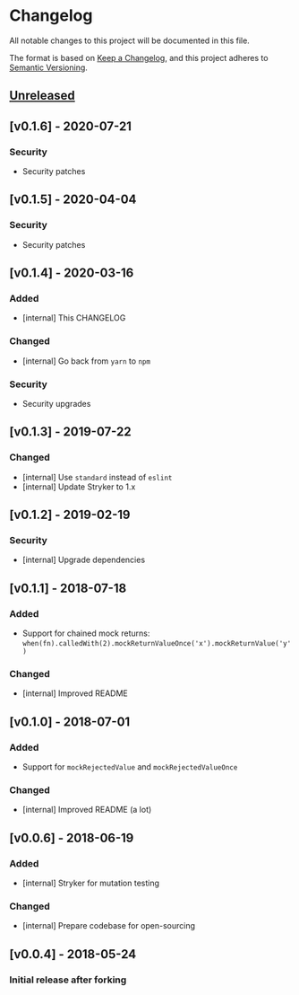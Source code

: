 # Changelog
All notable changes to this project will be documented in this file.

The format is based on [Keep a Changelog](https://keepachangelog.com/en/1.0.0/),
and this project adheres to [Semantic Versioning](https://semver.org/spec/v2.0.0.html).

## [Unreleased]

## [v0.1.6] - 2020-07-21
### Security
* Security patches

## [v0.1.5] - 2020-04-04
### Security
* Security patches

## [v0.1.4] - 2020-03-16
### Added
* [internal] This CHANGELOG

### Changed
* [internal] Go back from `yarn` to `npm`

### Security
* Security upgrades

## [v0.1.3] - 2019-07-22
### Changed
* [internal] Use `standard` instead of `eslint`
* [internal] Update Stryker to 1.x

## [v0.1.2] - 2019-02-19
### Security
* [internal] Upgrade dependencies

## [v0.1.1] - 2018-07-18
### Added
* Support for chained mock returns: `when(fn).calledWith(2).mockReturnValueOnce('x').mockReturnValue('y')`

### Changed
* [internal] Improved README

## [v0.1.0] - 2018-07-01
### Added
* Support for `mockRejectedValue` and `mockRejectedValueOnce`

### Changed
* [internal] Improved README (a lot)

## [v0.0.6] - 2018-06-19
### Added
* [internal] Stryker for mutation testing

### Changed
* [internal] Prepare codebase for open-sourcing

## [v0.0.4] - 2018-05-24
### Initial release after forking

[Unreleased]: https://github.com/jonasholtkamp/jest-when-xt/compare/v0.1.3...HEAD
[0.1.3]: https://github.com/jonasholtkamp/jest-when-xt/compare/v0.1.2...v0.1.3
[0.1.2]: https://github.com/jonasholtkamp/jest-when-xt/compare/v0.1.1...v0.1.2
[0.1.1]: https://github.com/jonasholtkamp/jest-when-xt/compare/v0.1.0...v0.1.1
[0.1.0]: https://github.com/jonasholtkamp/jest-when-xt/compare/v0.0.6...v0.1.0
[0.0.6]: https://github.com/jonasholtkamp/jest-when-xt/compare/v0.0.4...v0.0.6
[0.0.4]: https://github.com/jonasholtkamp/jest-when-xt/releases/tag/v0.0.4

